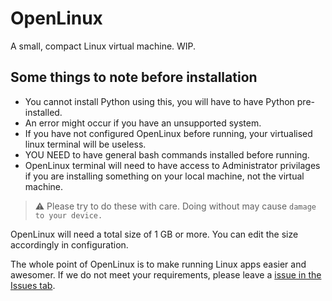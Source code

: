 # OpenLinux
A small, compact Linux virtual machine. WIP.

## Some things to note before installation
 - You cannot install Python using this, you will have to have Python pre-installed.
 - An error might occur if you have an unsupported system.
 - If you have not configured OpenLinux before running, your virtualised linux terminal will be useless.
 - YOU NEED to have general bash commands installed before running.
 - OpenLinux terminal will need to have access to Administrator privilages if you are installing something on your local machine, not the virtual machine.
 
> :warning: Please try to do these with care. Doing without may cause `damage to your device.`

OpenLinux will need a total size of 1 GB or more. You can edit the size accordingly in configuration.

The whole point of OpenLinux is to make running Linux apps easier and awesomer. If we do not meet your requirements, please leave a [issue in the Issues tab](https://github.com/JustAnEric/OpenLinux/issues).
